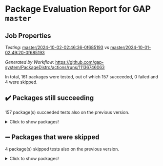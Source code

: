 # Package Evaluation Report for GAP `master`

## Job Properties

*Testing:* [master/2024-10-02-02:46:36-0f685193](https://github.com/gap-system/PackageDistro/blob/data/reports/master/2024-10-02-02:46:36-0f685193) vs [master/2024-10-01-02:49:20-0f685193](https://github.com/gap-system/PackageDistro/blob/data/reports/master/2024-10-01-02:49:20-0f685193)

*Generated by Workflow:* https://github.com/gap-system/PackageDistro/actions/runs/11136746063

In total, 161 packages were tested, out of which 157 succeeded, 0 failed and 4 were skipped.

## :heavy_check_mark: Packages still succeeding

157 package(s) succeeded tests also on the previous version.
<details><summary>Click to show packages!</summary>

- 4ti2interface 2023.02-04 [(success)](https://github.com/gap-system/PackageDistro/actions/runs/11136746063/job/30949307406)
- ace 5.6.2 [(success)](https://github.com/gap-system/PackageDistro/actions/runs/11136746063/job/30949310783)
- aclib 1.3.2 [(success)](https://github.com/gap-system/PackageDistro/actions/runs/11136746063/job/30949311324)
- agt 0.3.1 [(success)](https://github.com/gap-system/PackageDistro/actions/runs/11136746063/job/30949311776)
- alnuth 3.2.1 [(success)](https://github.com/gap-system/PackageDistro/actions/runs/11136746063/job/30949312027)
- anupq 3.3.0 [(success)](https://github.com/gap-system/PackageDistro/actions/runs/11136746063/job/30949313290)
- atlasrep 2.1.9 [(success)](https://github.com/gap-system/PackageDistro/actions/runs/11136746063/job/30949314384)
- autodoc 2023.06.19 [(success)](https://github.com/gap-system/PackageDistro/actions/runs/11136746063/job/30949314618)
- automata 1.16 [(success)](https://github.com/gap-system/PackageDistro/actions/runs/11136746063/job/30949314820)
- automgrp 1.3.2 [(success)](https://github.com/gap-system/PackageDistro/actions/runs/11136746063/job/30949314993)
- autpgrp 1.11 [(success)](https://github.com/gap-system/PackageDistro/actions/runs/11136746063/job/30949315166)
- cap 2024.09-23 [(success)](https://github.com/gap-system/PackageDistro/actions/runs/11136746063/job/30949315355)
- caratinterface 2.3.6 [(success)](https://github.com/gap-system/PackageDistro/actions/runs/11136746063/job/30949315571)
- cddinterface 2024.09.02 [(success)](https://github.com/gap-system/PackageDistro/actions/runs/11136746063/job/30949315743)
- circle 1.6.6 [(success)](https://github.com/gap-system/PackageDistro/actions/runs/11136746063/job/30949315905)
- classicpres 1.22 [(success)](https://github.com/gap-system/PackageDistro/actions/runs/11136746063/job/30949316091)
- cohomolo 1.6.11 [(success)](https://github.com/gap-system/PackageDistro/actions/runs/11136746063/job/30949316256)
- congruence 1.2.7 [(success)](https://github.com/gap-system/PackageDistro/actions/runs/11136746063/job/30949316430)
- corefreesub 0.6 [(success)](https://github.com/gap-system/PackageDistro/actions/runs/11136746063/job/30949316626)
- corelg 1.57 [(success)](https://github.com/gap-system/PackageDistro/actions/runs/11136746063/job/30949316827)
- crime 1.6 [(success)](https://github.com/gap-system/PackageDistro/actions/runs/11136746063/job/30949316980)
- crisp 1.4.6 [(success)](https://github.com/gap-system/PackageDistro/actions/runs/11136746063/job/30949317170)
- crypting 0.10.5 [(success)](https://github.com/gap-system/PackageDistro/actions/runs/11136746063/job/30949317352)
- cryst 4.1.27 [(success)](https://github.com/gap-system/PackageDistro/actions/runs/11136746063/job/30949317531)
- crystcat 1.1.10 [(success)](https://github.com/gap-system/PackageDistro/actions/runs/11136746063/job/30949317700)
- ctbllib 1.3.9 [(success)](https://github.com/gap-system/PackageDistro/actions/runs/11136746063/job/30949317875)
- cubefree 1.19 [(success)](https://github.com/gap-system/PackageDistro/actions/runs/11136746063/job/30949318059)
- curlinterface 2.4.0 [(success)](https://github.com/gap-system/PackageDistro/actions/runs/11136746063/job/30949318244)
- cvec 2.8.2 [(success)](https://github.com/gap-system/PackageDistro/actions/runs/11136746063/job/30949318539)
- datastructures 0.3.1 [(success)](https://github.com/gap-system/PackageDistro/actions/runs/11136746063/job/30949318727)
- deepthought 1.0.7 [(success)](https://github.com/gap-system/PackageDistro/actions/runs/11136746063/job/30949318940)
- design 1.8 [(success)](https://github.com/gap-system/PackageDistro/actions/runs/11136746063/job/30949319127)
- difsets 2.3.1 [(success)](https://github.com/gap-system/PackageDistro/actions/runs/11136746063/job/30949319294)
- digraphs 1.9.0 [(success)](https://github.com/gap-system/PackageDistro/actions/runs/11136746063/job/30949319502)
- edim 1.3.8 [(success)](https://github.com/gap-system/PackageDistro/actions/runs/11136746063/job/30949319672)
- example 4.3.4 [(success)](https://github.com/gap-system/PackageDistro/actions/runs/11136746063/job/30949319838)
- examplesforhomalg 2023.10-01 [(success)](https://github.com/gap-system/PackageDistro/actions/runs/11136746063/job/30949320044)
- factint 1.6.3 [(success)](https://github.com/gap-system/PackageDistro/actions/runs/11136746063/job/30949320200)
- ferret 1.0.14 [(success)](https://github.com/gap-system/PackageDistro/actions/runs/11136746063/job/30949320367)
- fga 1.5.0 [(success)](https://github.com/gap-system/PackageDistro/actions/runs/11136746063/job/30949320538)
- fining 1.5.6 [(success)](https://github.com/gap-system/PackageDistro/actions/runs/11136746063/job/30949320708)
- float 1.0.5 [(success)](https://github.com/gap-system/PackageDistro/actions/runs/11136746063/job/30949320881)
- format 1.4.4 [(success)](https://github.com/gap-system/PackageDistro/actions/runs/11136746063/job/30949321043)
- forms 1.2.12 [(success)](https://github.com/gap-system/PackageDistro/actions/runs/11136746063/job/30949321190)
- fplsa 1.2.6 [(success)](https://github.com/gap-system/PackageDistro/actions/runs/11136746063/job/30949321324)
- fr 2.4.13 [(success)](https://github.com/gap-system/PackageDistro/actions/runs/11136746063/job/30949321479)
- francy 2.0.3 [(success)](https://github.com/gap-system/PackageDistro/actions/runs/11136746063/job/30949321637)
- fwtree 1.3 [(success)](https://github.com/gap-system/PackageDistro/actions/runs/11136746063/job/30949321800)
- gapdoc 1.6.7 [(success)](https://github.com/gap-system/PackageDistro/actions/runs/11136746063/job/30949322006)
- gauss 2023.08-01 [(success)](https://github.com/gap-system/PackageDistro/actions/runs/11136746063/job/30949322177)
- gaussforhomalg 2024.08-01 [(success)](https://github.com/gap-system/PackageDistro/actions/runs/11136746063/job/30949322332)
- gbnp 1.1.0 [(success)](https://github.com/gap-system/PackageDistro/actions/runs/11136746063/job/30949322488)
- generalizedmorphismsforcap 2024.09-02 [(success)](https://github.com/gap-system/PackageDistro/actions/runs/11136746063/job/30949322616)
- genss 1.6.9 [(success)](https://github.com/gap-system/PackageDistro/actions/runs/11136746063/job/30949322728)
- gradedmodules 2024.01-01 [(success)](https://github.com/gap-system/PackageDistro/actions/runs/11136746063/job/30949322862)
- gradedringforhomalg 2024.07-01 [(success)](https://github.com/gap-system/PackageDistro/actions/runs/11136746063/job/30949322990)
- grape 4.9.1 [(success)](https://github.com/gap-system/PackageDistro/actions/runs/11136746063/job/30949323114)
- groupoids 1.76 [(success)](https://github.com/gap-system/PackageDistro/actions/runs/11136746063/job/30949323264)
- grpconst 2.6.5 [(success)](https://github.com/gap-system/PackageDistro/actions/runs/11136746063/job/30949323381)
- guarana 0.96.3 [(success)](https://github.com/gap-system/PackageDistro/actions/runs/11136746063/job/30949323538)
- guava 3.19 [(success)](https://github.com/gap-system/PackageDistro/actions/runs/11136746063/job/30949323705)
- hap 1.65 [(success)](https://github.com/gap-system/PackageDistro/actions/runs/11136746063/job/30949323839)
- hapcryst 0.1.15 [(success)](https://github.com/gap-system/PackageDistro/actions/runs/11136746063/job/30949323977)
- hecke 1.5.4 [(success)](https://github.com/gap-system/PackageDistro/actions/runs/11136746063/job/30949324108)
- help 4.0 [(success)](https://github.com/gap-system/PackageDistro/actions/runs/11136746063/job/30949324265)
- homalg 2024.01-01 [(success)](https://github.com/gap-system/PackageDistro/actions/runs/11136746063/job/30949324398)
- homalgtocas 2023.11-01 [(success)](https://github.com/gap-system/PackageDistro/actions/runs/11136746063/job/30949324591)
- idrel 2.48 [(success)](https://github.com/gap-system/PackageDistro/actions/runs/11136746063/job/30949324721)
- images 1.3.3 [(success)](https://github.com/gap-system/PackageDistro/actions/runs/11136746063/job/30949324861)
- intpic 0.4.0 [(success)](https://github.com/gap-system/PackageDistro/actions/runs/11136746063/job/30949324986)
- io 4.9.0 [(success)](https://github.com/gap-system/PackageDistro/actions/runs/11136746063/job/30949325130)
- io_forhomalg 2023.02-04 [(success)](https://github.com/gap-system/PackageDistro/actions/runs/11136746063/job/30949325277)
- irredsol 1.4.4 [(success)](https://github.com/gap-system/PackageDistro/actions/runs/11136746063/job/30949325448)
- json 2.2.2 [(success)](https://github.com/gap-system/PackageDistro/actions/runs/11136746063/job/30949325576)
- jupyterkernel 1.5.1 [(success)](https://github.com/gap-system/PackageDistro/actions/runs/11136746063/job/30949325717)
- jupyterviz 1.5.6 [(success)](https://github.com/gap-system/PackageDistro/actions/runs/11136746063/job/30949325884)
- kan 1.37 [(success)](https://github.com/gap-system/PackageDistro/actions/runs/11136746063/job/30949326037)
- kbmag 1.5.11 [(success)](https://github.com/gap-system/PackageDistro/actions/runs/11136746063/job/30949326200)
- laguna 3.9.7 [(success)](https://github.com/gap-system/PackageDistro/actions/runs/11136746063/job/30949326402)
- liealgdb 2.2.1 [(success)](https://github.com/gap-system/PackageDistro/actions/runs/11136746063/job/30949326553)
- liepring 2.9.1 [(success)](https://github.com/gap-system/PackageDistro/actions/runs/11136746063/job/30949326703)
- liering 2.4.2 [(success)](https://github.com/gap-system/PackageDistro/actions/runs/11136746063/job/30949326841)
- linearalgebraforcap 2024.09-04 [(success)](https://github.com/gap-system/PackageDistro/actions/runs/11136746063/job/30949326987)
- lins 0.9 [(success)](https://github.com/gap-system/PackageDistro/actions/runs/11136746063/job/30949327138)
- localizeringforhomalg 2023.10-01 [(success)](https://github.com/gap-system/PackageDistro/actions/runs/11136746063/job/30949327272)
- loops 3.4.4 [(success)](https://github.com/gap-system/PackageDistro/actions/runs/11136746063/job/30949327429)
- lpres 1.1.1 [(success)](https://github.com/gap-system/PackageDistro/actions/runs/11136746063/job/30949327566)
- majoranaalgebras 1.5.2 [(success)](https://github.com/gap-system/PackageDistro/actions/runs/11136746063/job/30949327679)
- mapclass 1.4.6 [(success)](https://github.com/gap-system/PackageDistro/actions/runs/11136746063/job/30949327812)
- matgrp 0.70 [(success)](https://github.com/gap-system/PackageDistro/actions/runs/11136746063/job/30949327968)
- matricesforhomalg 2024.08-05 [(success)](https://github.com/gap-system/PackageDistro/actions/runs/11136746063/job/30949328123)
- modisom 3.0.0 [(success)](https://github.com/gap-system/PackageDistro/actions/runs/11136746063/job/30949328278)
- modulepresentationsforcap 2024.09-02 [(success)](https://github.com/gap-system/PackageDistro/actions/runs/11136746063/job/30949328709)
- modules 2024.01-01 [(success)](https://github.com/gap-system/PackageDistro/actions/runs/11136746063/job/30949328887)
- monoidalcategories 2024.09-05 [(success)](https://github.com/gap-system/PackageDistro/actions/runs/11136746063/job/30949329081)
- nconvex 2022.09-01 [(success)](https://github.com/gap-system/PackageDistro/actions/runs/11136746063/job/30949329241)
- nilmat 1.4.2 [(success)](https://github.com/gap-system/PackageDistro/actions/runs/11136746063/job/30949329402)
- nock 1.5 [(success)](https://github.com/gap-system/PackageDistro/actions/runs/11136746063/job/30949329576)
- normalizinterface 1.3.7 [(success)](https://github.com/gap-system/PackageDistro/actions/runs/11136746063/job/30949329732)
- nq 2.5.11 [(success)](https://github.com/gap-system/PackageDistro/actions/runs/11136746063/job/30949329903)
- numericalsgps 1.4.0 [(success)](https://github.com/gap-system/PackageDistro/actions/runs/11136746063/job/30949330123)
- openmath 11.5.3 [(success)](https://github.com/gap-system/PackageDistro/actions/runs/11136746063/job/30949330372)
- orb 4.9.1 [(success)](https://github.com/gap-system/PackageDistro/actions/runs/11136746063/job/30949330563)
- packagemanager 1.6 [(success)](https://github.com/gap-system/PackageDistro/actions/runs/11136746063/job/30949330714)
- patternclass 2.4.5 [(success)](https://github.com/gap-system/PackageDistro/actions/runs/11136746063/job/30949330875)
- permut 2.0.5 [(success)](https://github.com/gap-system/PackageDistro/actions/runs/11136746063/job/30949331067)
- polenta 1.3.10 [(success)](https://github.com/gap-system/PackageDistro/actions/runs/11136746063/job/30949331250)
- polymaking 0.8.7 [(success)](https://github.com/gap-system/PackageDistro/actions/runs/11136746063/job/30949331567)
- primgrp 3.4.4 [(success)](https://github.com/gap-system/PackageDistro/actions/runs/11136746063/job/30949331747)
- profiling 2.6.0 [(success)](https://github.com/gap-system/PackageDistro/actions/runs/11136746063/job/30949331961)
- qdistrnd 0.9.4 [(success)](https://github.com/gap-system/PackageDistro/actions/runs/11136746063/job/30949332145)
- qpa 1.35 [(success)](https://github.com/gap-system/PackageDistro/actions/runs/11136746063/job/30949332297)
- quagroup 1.8.4 [(success)](https://github.com/gap-system/PackageDistro/actions/runs/11136746063/job/30949332478)
- radiroot 2.9 [(success)](https://github.com/gap-system/PackageDistro/actions/runs/11136746063/job/30949332661)
- rcwa 4.7.1 [(success)](https://github.com/gap-system/PackageDistro/actions/runs/11136746063/job/30949332852)
- rds 1.8 [(success)](https://github.com/gap-system/PackageDistro/actions/runs/11136746063/job/30949333133)
- recog 1.4.2 [(success)](https://github.com/gap-system/PackageDistro/actions/runs/11136746063/job/30949333312)
- repndecomp 1.3.0 [(success)](https://github.com/gap-system/PackageDistro/actions/runs/11136746063/job/30949333705)
- repsn 3.1.2 [(success)](https://github.com/gap-system/PackageDistro/actions/runs/11136746063/job/30949333944)
- resclasses 4.7.3 [(success)](https://github.com/gap-system/PackageDistro/actions/runs/11136746063/job/30949334145)
- ringsforhomalg 2024.06-01 [(success)](https://github.com/gap-system/PackageDistro/actions/runs/11136746063/job/30949334368)
- sco 2023.08-01 [(success)](https://github.com/gap-system/PackageDistro/actions/runs/11136746063/job/30949334568)
- scscp 2.4.3 [(success)](https://github.com/gap-system/PackageDistro/actions/runs/11136746063/job/30949334782)
- semigroups 5.3.7 [(success)](https://github.com/gap-system/PackageDistro/actions/runs/11136746063/job/30949334935)
- sglppow 2.4 [(success)](https://github.com/gap-system/PackageDistro/actions/runs/11136746063/job/30949335120)
- sgpviz 0.999.6 [(success)](https://github.com/gap-system/PackageDistro/actions/runs/11136746063/job/30949335308)
- simpcomp 2.1.14 [(success)](https://github.com/gap-system/PackageDistro/actions/runs/11136746063/job/30949335473)
- singular 2024.06.03 [(success)](https://github.com/gap-system/PackageDistro/actions/runs/11136746063/job/30949335646)
- sl2reps 1.1 [(success)](https://github.com/gap-system/PackageDistro/actions/runs/11136746063/job/30949335820)
- sla 1.6.2 [(success)](https://github.com/gap-system/PackageDistro/actions/runs/11136746063/job/30949336030)
- smallantimagmas 0.2.12 [(success)](https://github.com/gap-system/PackageDistro/actions/runs/11136746063/job/30949336265)
- smallgrp 1.5.4 [(success)](https://github.com/gap-system/PackageDistro/actions/runs/11136746063/job/30949336416)
- smallsemi 0.7.1 [(success)](https://github.com/gap-system/PackageDistro/actions/runs/11136746063/job/30949336575)
- sonata 2.9.6 [(success)](https://github.com/gap-system/PackageDistro/actions/runs/11136746063/job/30949336800)
- sophus 1.27 [(success)](https://github.com/gap-system/PackageDistro/actions/runs/11136746063/job/30949337014)
- sotgrps 1.3 [(success)](https://github.com/gap-system/PackageDistro/actions/runs/11136746063/job/30949337168)
- spinsym 1.5.2 [(success)](https://github.com/gap-system/PackageDistro/actions/runs/11136746063/job/30949337321)
- standardff 1.0 [(success)](https://github.com/gap-system/PackageDistro/actions/runs/11136746063/job/30949337461)
- symbcompcc 1.3.2 [(success)](https://github.com/gap-system/PackageDistro/actions/runs/11136746063/job/30949337619)
- thelma 1.3 [(success)](https://github.com/gap-system/PackageDistro/actions/runs/11136746063/job/30949337755)
- tomlib 1.2.11 [(success)](https://github.com/gap-system/PackageDistro/actions/runs/11136746063/job/30949337888)
- toolsforhomalg 2024.09-01 [(success)](https://github.com/gap-system/PackageDistro/actions/runs/11136746063/job/30949338055)
- toric 1.9.6 [(success)](https://github.com/gap-system/PackageDistro/actions/runs/11136746063/job/30949338263)
- toricvarieties 2022.07.13 [(success)](https://github.com/gap-system/PackageDistro/actions/runs/11136746063/job/30949338379)
- transgrp 3.6.5 [(success)](https://github.com/gap-system/PackageDistro/actions/runs/11136746063/job/30949338509)
- typeset 1.2.2 [(success)](https://github.com/gap-system/PackageDistro/actions/runs/11136746063/job/30949338666)
- ugaly 4.1.3 [(success)](https://github.com/gap-system/PackageDistro/actions/runs/11136746063/job/30949338832)
- unipot 1.6 [(success)](https://github.com/gap-system/PackageDistro/actions/runs/11136746063/job/30949338972)
- unitlib 4.2.0 [(success)](https://github.com/gap-system/PackageDistro/actions/runs/11136746063/job/30949339101)
- utils 0.85 [(success)](https://github.com/gap-system/PackageDistro/actions/runs/11136746063/job/30949339239)
- uuid 0.7 [(success)](https://github.com/gap-system/PackageDistro/actions/runs/11136746063/job/30949339367)
- walrus 0.9991 [(success)](https://github.com/gap-system/PackageDistro/actions/runs/11136746063/job/30949339496)
- wedderga 4.10.5 [(success)](https://github.com/gap-system/PackageDistro/actions/runs/11136746063/job/30949339633)
- xmod 2.92 [(success)](https://github.com/gap-system/PackageDistro/actions/runs/11136746063/job/30949339759)
- xmodalg 1.23 [(success)](https://github.com/gap-system/PackageDistro/actions/runs/11136746063/job/30949339873)
- yangbaxter 0.10.6 [(success)](https://github.com/gap-system/PackageDistro/actions/runs/11136746063/job/30949339980)
- zeromqinterface 0.16 [(success)](https://github.com/gap-system/PackageDistro/actions/runs/11136746063/job/30949340111)
</details>

## :heavy_minus_sign: Packages that were skipped

4 package(s) skipped tests also on the previous version.
<details><summary>Click to show packages!</summary>

- browse 1.8.21 [(skipped)](https://github.com/gap-system/PackageDistro/actions/runs/11136746063/job/30949027800)
- itc 1.5.1 [(skipped)](https://github.com/gap-system/PackageDistro/actions/runs/11136746063/job/30949027800)
- polycyclic 2.16 [(skipped)](https://github.com/gap-system/PackageDistro/actions/runs/11136746063/job/30949027800)
- xgap 4.32 [(skipped)](https://github.com/gap-system/PackageDistro/actions/runs/11136746063/job/30949027800)
</details>

